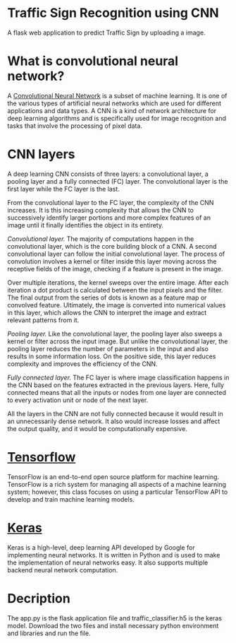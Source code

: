 # Traffic Sign Recognition using CNN
A flask web application to predict Traffic Sign by uploading a image.
# What is convolutional neural network?
A [Convolutional Neural Network](https://en.wikipedia.org/wiki/Convolutional_neural_network) is a subset of machine learning. 
It is one of the various types of artificial neural networks which are used for different applications and data types. 
A CNN is a kind of network architecture for deep learning algorithms and is specifically used for image recognition and tasks that involve the processing of pixel data.

# CNN layers
A deep learning CNN consists of three layers: a convolutional layer, a pooling layer and a fully connected (FC) layer. The convolutional layer is the first layer while the FC layer is the last.

From the convolutional layer to the FC layer, the complexity of the CNN increases. It is this increasing complexity that allows the CNN to successively identify larger portions and more complex features of an image until it finally identifies the object in its entirety.

*Convolutional layer.* 
The majority of computations happen in the convolutional layer, which is the core building block of a CNN. A second convolutional layer can follow the initial convolutional layer. The process of convolution involves a kernel or filter inside this layer moving across the receptive fields of the image, checking if a feature is present in the image.

Over multiple iterations, the kernel sweeps over the entire image. After each iteration a dot product is calculated between the input pixels and the filter. The final output from the series of dots is known as a feature map or convolved feature. Ultimately, the image is converted into numerical values in this layer, which allows the CNN to interpret the image and extract relevant patterns from it.

*Pooling layer.* 
Like the convolutional layer, the pooling layer also sweeps a kernel or filter across the input image. But unlike the convolutional layer, the pooling layer reduces the number of parameters in the input and also results in some information loss. On the positive side, this layer reduces complexity and improves the efficiency of the CNN.

*Fully connected layer.*
The FC layer is where image classification happens in the CNN based on the features extracted in the previous layers. Here, fully connected means that all the inputs or nodes from one layer are connected to every activation unit or node of the next layer.

All the layers in the CNN are not fully connected because it would result in an unnecessarily dense network. It also would increase losses and affect the output quality, and it would be computationally expensive.

# [Tensorflow](https://www.tensorflow.org/overview)
TensorFlow is an end-to-end open source platform for machine learning. TensorFlow is a rich system for managing all aspects of a machine learning system; however, this class focuses on using a particular TensorFlow API to develop and train machine learning models.

# [Keras](https://keras.io/about/)
Keras is a high-level, deep learning API developed by Google for implementing neural networks. It is written in Python and is used to make the implementation of neural networks easy. It also supports multiple backend neural network computation.  

# Decription
The app.py is the flask application file and traffic_classifier.h5 is the keras model.
Download the two files and install necessary python environment and libraries and run the file.
